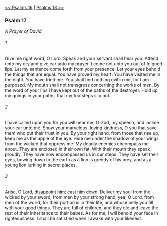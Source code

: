 [<< Psalms 16](Psalms%2016.md)  |  [Psalms 18 >>](Psalms%2018.md)

### Psalm 17

*A Prayer of David.*

###### 1
Give me right word, O Lord. Speak and your servant shall hear you. Attend unto my cry and give ear unto my prayer. I come not unto you out of feigned lips. Let my sentence come forth from your presence. Let your eyes behold the things that are equal. You have proved my heart. You have visited me in the night. You have tried me. You shall find nothing evil in me, for I am purposed. My mouth shall not transgress concerning the works of men. By the word of your lips I have kept out of the paths of the destroyer. Hold up my goings in your paths, that my footsteps slip not.

###### 2
I have called upon you for you will hear me, O God, my speech, and incline your ear unto me. Show your marvelous, loving kindness, O you that save them who put their trust in you. By your right hand, from those that rise up, keep me as the apple of the eye. Hide me under the shadow of your wings from the wicked that oppress me. My deadly enemies encompass me about. They are enclosed in their own fat. With their mouth they speak proudly. They have now encompassed us in our steps. They have set their eyes, bowing down to the earth as a lion is greedy of his prey, and as a young lion lurking in secret places.

###### 3
Arise, O Lord, disappoint him; cast him down. Deliver my soul from the wicked by your sword, from men by your strong hand, yea, O Lord, from men of the world, for their portion is in their life, and whose belly you fill with your good things. They are full of children, and they die and leave the rest of their inheritance to their babes. As for me, I will behold your face in righteousness. I shall be satisfied when I awake with your likeness.